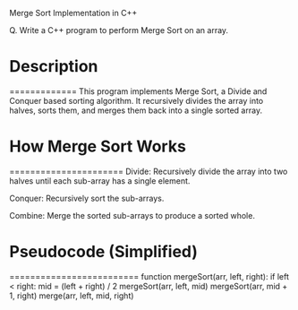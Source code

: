 Merge Sort Implementation in C++

Q. Write a C++ program to perform Merge Sort on an array.



# Description
=============
This program implements Merge Sort, a Divide and Conquer based sorting algorithm. It recursively divides the array into halves, sorts them, and merges them back into a single sorted array.



# How Merge Sort Works
======================
Divide: Recursively divide the array into two halves until each sub-array has a single element.

Conquer: Recursively sort the sub-arrays.

Combine: Merge the sorted sub-arrays to produce a sorted whole.



# Pseudocode (Simplified)
=========================
function mergeSort(arr, left, right):
    if left < right:
        mid = (left + right) / 2
        mergeSort(arr, left, mid)
        mergeSort(arr, mid + 1, right)
        merge(arr, left, mid, right)
